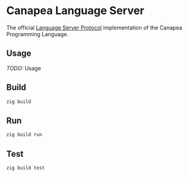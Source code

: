# Canapea Language Server

The official [Language Server Protocol](https://microsoft.github.io/language-server-protocol/) implementation of the Canapea Programming Language.

## Usage

*TODO:* Usage


## Build

```sh
zig build
```


## Run

```sh
zig build run
```


## Test

```sh
zig build test
```
